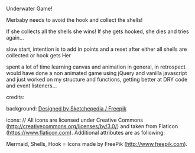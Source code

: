 Underwater Game!

Merbaby needs to avoid the hook and collect the shells!

If she collects all the shells she wins!
If she gets hooked, she dies and tries again...

slow start, intention is to add in points and a reset after either all shells are collected or hook gets Her

spent a lot of time learning canvas and animation in general, in retrospect would have done a non animated game using jQuery and vanilla javascript and just worked on my structure and functions, getting better at DRY code and event listeners...

credits:

background:
<a href="http://www.freepik.com">Designed by Sketchepedia / Freepik</a>

icons:
// All icons are licensed under Creative Commons (http://creativecommons.org/licenses/by/3.0/) and taken from FlatIcon (https://www.flaticon.com). Additional attributes are as following:

Mermaid, Shells, Hook = Icons made by FreePik (http://www.freepik.com).
